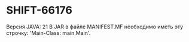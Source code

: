 # SHIFT-66176

Версия JAVA: 21
В JAR в файле MANIFEST.MF необходимо иметь эту строчку: 'Main-Class: main.Main'.
